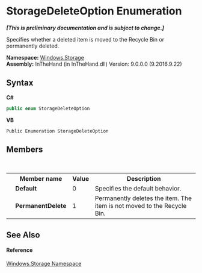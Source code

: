 # StorageDeleteOption Enumeration
 _**\[This is preliminary documentation and is subject to change.\]**_

Specifies whether a deleted item is moved to the Recycle Bin or permanently deleted.

**Namespace:**&nbsp;<a href="N_Windows_Storage">Windows.Storage</a><br />**Assembly:**&nbsp;InTheHand (in InTheHand.dll) Version: 9.0.0.0 (9.2016.9.22)

## Syntax

**C#**<br />
``` C#
public enum StorageDeleteOption
```

**VB**<br />
``` VB
Public Enumeration StorageDeleteOption
```


## Members
&nbsp;<table><tr><th></th><th>Member name</th><th>Value</th><th>Description</th></tr><tr><td /><td target="F:Windows.Storage.StorageDeleteOption.Default">**Default**</td><td>0</td><td>Specifies the default behavior.</td></tr><tr><td /><td target="F:Windows.Storage.StorageDeleteOption.PermanentDelete">**PermanentDelete**</td><td>1</td><td>Permanently deletes the item. The item is not moved to the Recycle Bin.</td></tr></table>

## See Also


#### Reference
<a href="N_Windows_Storage">Windows.Storage Namespace</a><br />